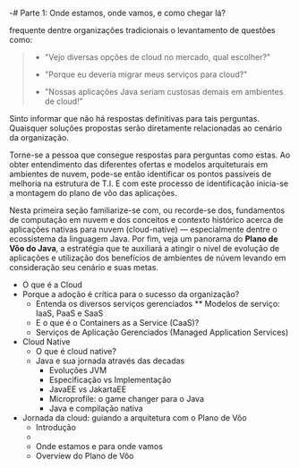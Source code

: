-# Parte 1: Onde estamos, onde vamos, e como chegar lá? 

 frequente dentre organizações tradicionais o levantamento de questões como:

> - "Vejo diversas opções de cloud no mercado, qual escolher?" 
>
> - "Porque eu deveria migrar meus serviços para cloud?"  
>
> - "Nossas aplicações Java seriam custosas demais em ambientes de cloud!"

Sinto informar que não há respostas definitivas para tais perguntas. Quaisquer soluções propostas serão diretamente relacionadas ao cenário da organização.  

Torne-se a pessoa que consegue respostas para perguntas como estas. Ao obter entendimento das diferentes ofertas e modelos arquiteturais em ambientes de nuvem, pode-se então identificar os pontos passíveis de melhoria na estrutura de T.I. E com este processo de identificação inicia-se a montagem do plano de vôo das aplicações. 

Nesta primeira seção familiarize-se com, ou recorde-se dos, fundamentos de computação em nuvem e dos conceitos e contexto histórico acerca de aplicações nativas para nuvem (cloud-native) — especialmente dentre o ecossistema da linguagem Java. Por fim, veja um panorama do **Plano de Vôo do Java**, a estratégia que te auxiliará a atingir o nível de evolução de aplicações e utilização dos benefícios de ambientes de núvem levando em consideração seu cenário e suas metas.
 
* O que é a Cloud
* Porque a adoção é crítica para o sucesso da organização?
  * Entenda os diversos serviços gerenciados
  ** Modelos de serviço: IaaS, PaaS e SaaS
  * E o que é o Containers as a Service (CaaS)? 
  * Serviços de Aplicação Gerenciados (Managed Application Services)
* Cloud Native 
  * O que é cloud native?
  * Java e sua jornada através das decadas
    * Evoluções JVM 
    * Especificação vs Implementação 
    * JavaEE vs JakartaEE 
    * Microprofile: o game changer para o Java 
    * Java e compilação nativa
* Jornada da cloud: guiando a arquitetura com o Plano de Vôo
  * Introdução
  * 
  * Onde estamos e para onde vamos 
  * Overview do Plano de Vôo
